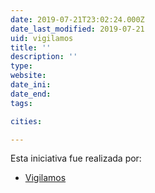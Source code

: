 ```yaml
---
date: 2019-07-21T23:02:24.000Z
date_last_modified: 2019-07-21
uid: vigilamos
title: ''
description: ''
type: 
website: 
date_ini: 
date_end: 
tags:

cities: 

---
```


Esta iniciativa fue realizada por:

- [Vigilamos](/organizaciones/vigilamos)
